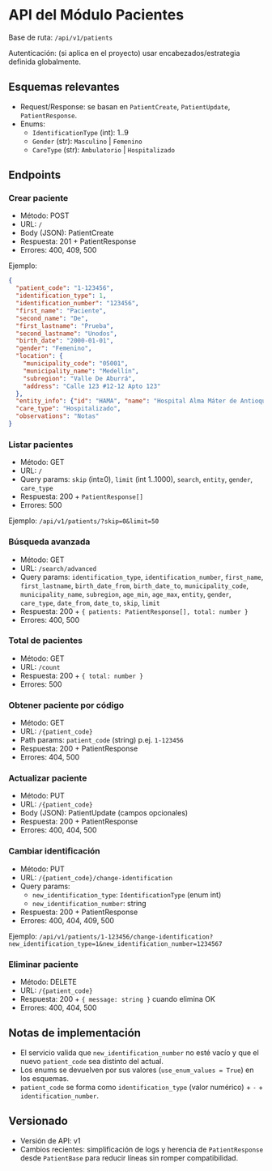 # API del Módulo Pacientes

Base de ruta: `/api/v1/patients`

Autenticación: (si aplica en el proyecto) usar encabezados/estrategia definida globalmente.

## Esquemas relevantes
- Request/Response: se basan en `PatientCreate`, `PatientUpdate`, `PatientResponse`.
- Enums:
  - `IdentificationType` (int): 1..9
  - `Gender` (str): `Masculino` | `Femenino`
  - `CareType` (str): `Ambulatorio` | `Hospitalizado`

## Endpoints

### Crear paciente
- Método: POST
- URL: `/`
- Body (JSON): PatientCreate
- Respuesta: 201 + PatientResponse
- Errores: 400, 409, 500

Ejemplo:
```json
{
  "patient_code": "1-123456",
  "identification_type": 1,
  "identification_number": "123456",
  "first_name": "Paciente",
  "second_name": "De",
  "first_lastname": "Prueba",
  "second_lastname": "Unodos",
  "birth_date": "2000-01-01",
  "gender": "Femenino",
  "location": {
    "municipality_code": "05001",
    "municipality_name": "Medellín",
    "subregion": "Valle De Aburrá",
    "address": "Calle 123 #12-12 Apto 123"
  },
  "entity_info": {"id": "HAMA", "name": "Hospital Alma Máter de Antioquia"},
  "care_type": "Hospitalizado",
  "observations": "Notas"
}
```

### Listar pacientes
- Método: GET
- URL: `/`
- Query params: `skip` (int≥0), `limit` (int 1..1000), `search`, `entity`, `gender`, `care_type`
- Respuesta: 200 + `PatientResponse[]`
- Errores: 500

Ejemplo: `/api/v1/patients/?skip=0&limit=50`

### Búsqueda avanzada
- Método: GET
- URL: `/search/advanced`
- Query params: `identification_type`, `identification_number`, `first_name`, `first_lastname`, `birth_date_from`, `birth_date_to`, `municipality_code`, `municipality_name`, `subregion`, `age_min`, `age_max`, `entity`, `gender`, `care_type`, `date_from`, `date_to`, `skip`, `limit`
- Respuesta: 200 + `{ patients: PatientResponse[], total: number }`
- Errores: 400, 500

### Total de pacientes
- Método: GET
- URL: `/count`
- Respuesta: 200 + `{ total: number }`
- Errores: 500

### Obtener paciente por código
- Método: GET
- URL: `/{patient_code}`
- Path params: `patient_code` (string) p.ej. `1-123456`
- Respuesta: 200 + PatientResponse
- Errores: 404, 500

### Actualizar paciente
- Método: PUT
- URL: `/{patient_code}`
- Body (JSON): PatientUpdate (campos opcionales)
- Respuesta: 200 + PatientResponse
- Errores: 400, 404, 500

### Cambiar identificación
- Método: PUT
- URL: `/{patient_code}/change-identification`
- Query params:
  - `new_identification_type`: `IdentificationType` (enum int)
  - `new_identification_number`: string
- Respuesta: 200 + PatientResponse
- Errores: 400, 404, 409, 500

Ejemplo: `/api/v1/patients/1-123456/change-identification?new_identification_type=1&new_identification_number=1234567`

### Eliminar paciente
- Método: DELETE
- URL: `/{patient_code}`
- Respuesta: 200 + `{ message: string }` cuando elimina OK
- Errores: 400, 404, 500

## Notas de implementación
- El servicio valida que `new_identification_number` no esté vacío y que el nuevo `patient_code` sea distinto del actual.
- Los enums se devuelven por sus valores (`use_enum_values = True`) en los esquemas.
- `patient_code` se forma como `identification_type` (valor numérico) + `-` + `identification_number`.

## Versionado
- Versión de API: v1
- Cambios recientes: simplificación de logs y herencia de `PatientResponse` desde `PatientBase` para reducir líneas sin romper compatibilidad.